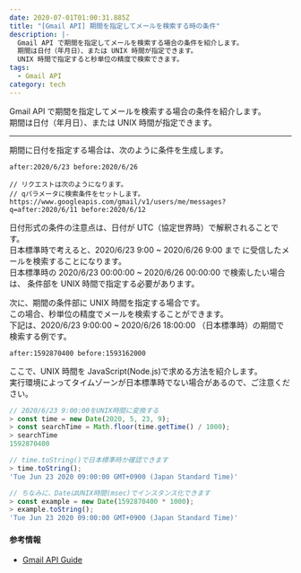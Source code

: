 ```yaml
---
date: 2020-07-01T01:00:31.885Z
title: "[Gmail API] 期間を指定してメールを検索する時の条件"
description: |-
  Gmail API で期間を指定してメールを検索する場合の条件を紹介します。
  期間は日付（年月日）、または UNIX 時間が指定できます。
  UNIX 時間で指定すると秒単位の精度で検索できます。
tags:
  - Gmail API
category: tech
---
```


Gmail API で期間を指定してメールを検索する場合の条件を紹介します。  
期間は日付（年月日）、または UNIX 時間が指定できます。

---

期間に日付を指定する場合は、次のように条件を生成します。

```
after:2020/6/23 before:2020/6/26

// リクエストは次のようになります。
// qパラメータに検索条件をセットします。
https://www.googleapis.com/gmail/v1/users/me/messages?q=after:2020/6/11 before:2020/6/12
```

日付形式の条件の注意点は、日付が UTC（協定世界時）で解釈されることです。  
日本標準時で考えると、2020/6/23 9:00 ~ 2020/6/26 9:00 まで に受信したメールを検索することになります。  
日本標準時の 2020/6/23 00:00:00 ~ 2020/6/26 00:00:00 で検索したい場合は、
条件部を UNIX 時間で指定する必要があります。

次に、期間の条件部に UNIX 時間を指定する場合です。  
この場合、秒単位の精度でメールを検索することができます。  
下記は、2020/6/23 9:00:00 ~ 2020/6/26 18:00:00 （日本標準時）の期間で検索する例です。

```
after:1592870400 before:1593162000
```

ここで、UNIX 時間を JavaScript(Node.js)で求める方法を紹介します。  
実行環境によってタイムゾーンが日本標準時でない場合があるので、ご注意ください。

```javascript
// 2020/6/23 9:00:00をUNIX時間に変換する
> const time = new Date(2020, 5, 23, 9);
> const searchTime = Math.floor(time.getTime() / 1000);
> searchTime
1592870400

// time.toString()で日本標準時か確認できます
> time.toString();
'Tue Jun 23 2020 09:00:00 GMT+0900 (Japan Standard Time)'

// ちなみに、DateはUNIX時間(msec)でインスタンス化できます
> const example = new Date(1592870400 * 1000);
> example.toString();
'Tue Jun 23 2020 09:00:00 GMT+0900 (Japan Standard Time)'
```

#### 参考情報

- [Gmail API Guide](https://developers.google.com/gmail/api/guides/filtering)
